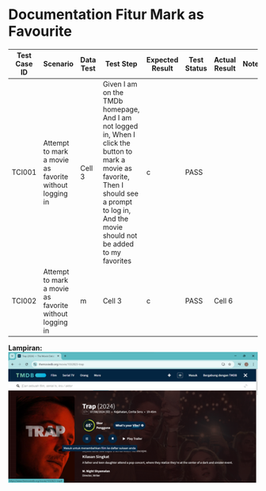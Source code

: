 # Documentation Fitur Mark as Favourite

| Test Case ID | Scenario | Data Test | Test Step | Expected Result | Test Status | Actual Result | Notes |
|---|---|---|---|---|---|---|---|
| TCI001 | Attempt to mark a movie as favorite without logging in | Cell 3 | Given I am on the TMDb homepage, And I am not logged in, When I click the button to mark a movie as favorite, Then I should see a prompt to log in, And the movie should not be added to my favorites | c | PASS |  |
| TCI002 | Attempt to mark a movie as favorite without logging in |  m |  Cell 3 | c | PASS | Cell 6 |


**Lampiran:**
![alt Test Case TC020](https://github.com/ririfka08/technical-test-rifka/blob/main/images/ind/tci001.png)
